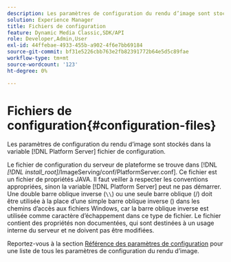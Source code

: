 ```yaml
---
description: Les paramètres de configuration du rendu d’image sont stockés dans la variable [!DNL Platform Server] fichier de configuration.
solution: Experience Manager
title: Fichiers de configuration
feature: Dynamic Media Classic,SDK/API
role: Developer,Admin,User
exl-id: 44ffebae-4933-455b-a902-4f6e7bb69184
source-git-commit: bf31e5226cbb763e2fb82391772b64e5d5c89fae
workflow-type: tm+mt
source-wordcount: '123'
ht-degree: 0%

---
```


# Fichiers de configuration{#configuration-files}

Les paramètres de configuration du rendu d’image sont stockés dans la variable [!DNL Platform Server] fichier de configuration.

Le fichier de configuration du serveur de plateforme se trouve dans [!DNL *[!DNL install_root]*/ImageServing/conf/PlatformServer.conf]. Ce fichier est un fichier de propriétés JAVA. Il faut veiller à respecter les conventions appropriées, sinon la variable [!DNL Platform Server] peut ne pas démarrer. Une double barre oblique inverse (`\\`) ou une seule barre oblique (/) doit être utilisée à la place d’une simple barre oblique inverse (\) dans les chemins d’accès aux fichiers Windows, car la barre oblique inverse est utilisée comme caractère d’échappement dans ce type de fichier. Le fichier contient des propriétés non documentées, qui sont destinées à un usage interne du serveur et ne doivent pas être modifiées.

Reportez-vous à la section [Référence des paramètres de configuration](../../../../../ir-api/server-admin/image-rendering-api-ref/c-ir-server-administration/c-ir-configuration-settings-reference/c-ir-configuration-settings-reference.md#concept-6947a512d4c94e9fb8a71b80243fee81) pour une liste de tous les paramètres de configuration du rendu d’image.
